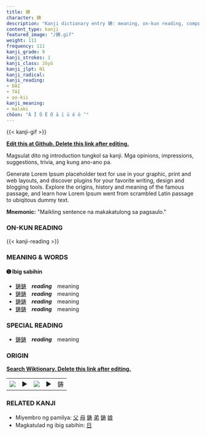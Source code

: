 ```yaml
---
title: 鋳
character: 鋳
description: "Kanji dictionary entry 鋳: meaning, on-kun reading, compounds, origin, related kanji"
content_type: kanji
featured_image: "/鋳.gif"
weight: 111
frequency: 111
kanji_grade: 9
kanji_strokes: 1
kanji_class: Jōyō
kanji_jlpt: N1
kanji_radical: 
kanji_reading: 
- DAI
- TAI
- oo-kii
kanji_meaning:
- malaki
chōon: "Ā Ī Ū Ē Ō ā ī ū ē ō ’"
---
```

[//]: # (Don't edit the line below. Kanji animated GIF code is automatically generated.)
{{< kanji-gif >}}

[//]: # (Edit below this line.)

**[Edit this at Github. Delete this link after editing.](https://github.com/tim0g/tim/tree/main/content/kanji/鋳/index.md)**

Magsulat dito ng introduction tungkol sa kanji. Mga opinions, impressions, suggestions, trivia, ang kung ano-ano pa.

Generate Lorem Ipsum placeholder text for use in your graphic, print and web layouts, and discover plugins for your favorite writing, design and blogging tools. Explore the origins, history and meaning of the famous passage, and learn how Lorem Ipsum went from scrambled Latin passage to ubiqitous dummy text.
 
**Mnemonic:** "Maikling sentence na makakatulong sa pagsaulo."

### ON-KUN READING

[//]: # (Don't edit the line below. ON-KUN READING code is automatically generated.)
{{< kanji-reading >}}

### MEANING & WORDS

#### ➊ **Ibig sabihin**
  - [鋳](../鋳)[鋳](../鋳)　***reading***　meaning
  - [鋳](../鋳)[鋳](../鋳)　***reading***　meaning
  - [鋳](../鋳)[鋳](../鋳)　***reading***　meaning
  - [鋳](../鋳)[鋳](../鋳)　***reading***　meaning

### SPECIAL READING
  - [鋳](../鋳)[鋳](../鋳)　***reading***　meaning

### ORIGIN

**[Search Wiktionary. Delete this link after editing.](https://wiktionary.org/wiki/鋳)**
<table class="kanji-table"><tr><td>
<img src="60px-鋳-bronze.svg.png">
</td><td>▶</td><td>
<img src="60px-鋳-oracle.svg.png">
</td><td>▶</td>
<td class="kanji-origin">鋳</td>
</tr></table>

### RELATED KANJI
- Miyembro ng pamilya: [父](../父) [母](../母) [鋳](../鋳) [弟](../弟) [鋳](../鋳) [娘](../娘)
- Magkatulad ng ibig sabihin: [日](../日)
